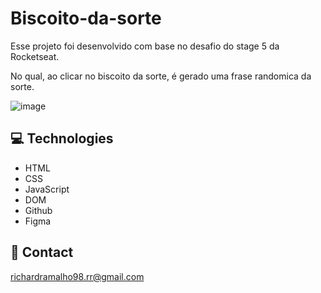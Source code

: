 # Biscoito-da-sorte

Esse projeto foi desenvolvido com base no desafio do stage 5 da Rocketseat.

No qual, ao clicar no biscoito da sorte, é gerado uma frase randomica da sorte.

![image](https://github.com/RichardRamalho/biscoito-da-sorte/assets/128335563/eeeb34e3-0985-465e-8501-68714e3ff768)

## 💻 Technologies

- HTML
- CSS
- JavaScript
- DOM
- Github
- Figma

## 📧 Contact
richardramalho98.rr@gmail.com
